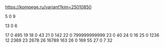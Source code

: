 https://kompege.ru/variant?kim=25010850

5	0		9

13	0		6

17	0		495 19
18	0		43
21	0		142
22	0		799999999999
23	0		40
24	0		16
25	0		1236 12
2369 23
2678 26
16789 163
26	0		169 55
27	0		7 32